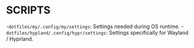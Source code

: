 # SCRIPTS

-`dotfiles/my/.config/my/settings`: Settings needed during OS runtime.
-`dotfiles/hypland/.config/hypr/settings`: Settings specifically for Wayland / Hyprland.
